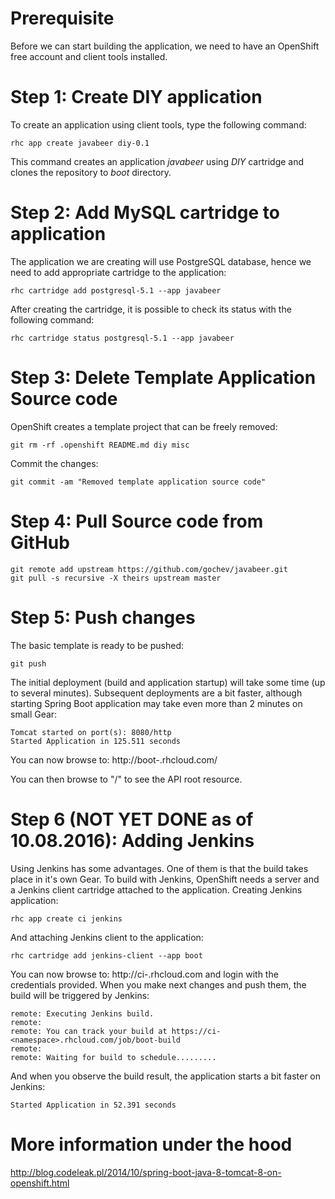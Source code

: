 # Prerequisite

Before we can start building the application, we need to have an OpenShift free account and client tools installed.

# Step 1: Create DIY application

To create an application using client tools, type the following command:

    rhc app create javabeer diy-0.1

This command creates an application *javabeer* using *DIY* cartridge and clones the repository to *boot* directory.

# Step 2: Add MySQL cartridge to application

The application we are creating will use PostgreSQL database, hence we need to add appropriate cartridge to the application:

	rhc cartridge add postgresql-5.1 --app javabeer

After creating the cartridge, it is possible to check its status with the following command:

    rhc cartridge status postgresql-5.1 --app javabeer

# Step 3: Delete Template Application Source code

OpenShift creates a template project that can be freely removed:

    git rm -rf .openshift README.md diy misc

Commit the changes:

    git commit -am "Removed template application source code"

# Step 4: Pull Source code from GitHub

    git remote add upstream https://github.com/gochev/javabeer.git
    git pull -s recursive -X theirs upstream master

# Step 5: Push changes

The basic template is ready to be pushed:

	git push

The initial deployment (build and application startup) will take some time (up to several minutes). Subsequent deployments are a bit faster, although starting Spring Boot application may take even more than 2 minutes on small Gear:

	Tomcat started on port(s): 8080/http
	Started Application in 125.511 seconds

You can now browse to: http://boot-<namespace>.rhcloud.com/

You can then browse to "/" to see the API root resource.

# Step 6 (NOT YET DONE as of 10.08.2016): Adding Jenkins

Using Jenkins has some advantages. One of them is that the build takes place in it's own Gear. To build with Jenkins, OpenShift needs a server and a Jenkins client cartridge attached to the application. Creating Jenkins application:

	rhc app create ci jenkins

And attaching Jenkins client to the application:

	rhc cartridge add jenkins-client --app boot

You can now browse to: http://ci-<namespace>.rhcloud.com and login with the credentials provided. When you make next changes and push them, the build will be triggered by Jenkins:

	remote: Executing Jenkins build.
	remote:
	remote: You can track your build at https://ci-<namespace>.rhcloud.com/job/boot-build
	remote:
	remote: Waiting for build to schedule.........

And when you observe the build result, the application starts a bit faster on Jenkins:

	Started Application in 52.391 seconds

# More information under the hood

http://blog.codeleak.pl/2014/10/spring-boot-java-8-tomcat-8-on-openshift.html
